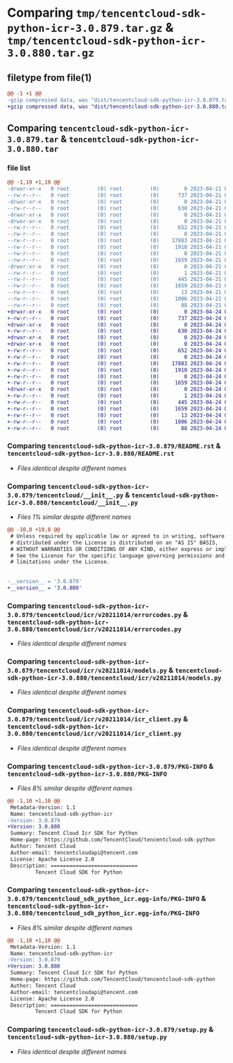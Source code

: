# Comparing `tmp/tencentcloud-sdk-python-icr-3.0.879.tar.gz` & `tmp/tencentcloud-sdk-python-icr-3.0.880.tar.gz`

## filetype from file(1)

```diff
@@ -1 +1 @@
-gzip compressed data, was "dist/tencentcloud-sdk-python-icr-3.0.879.tar", last modified: Fri Apr 21 00:46:51 2023, max compression
+gzip compressed data, was "dist/tencentcloud-sdk-python-icr-3.0.880.tar", last modified: Mon Apr 24 03:11:03 2023, max compression
```

## Comparing `tencentcloud-sdk-python-icr-3.0.879.tar` & `tencentcloud-sdk-python-icr-3.0.880.tar`

### file list

```diff
@@ -1,19 +1,19 @@
-drwxr-xr-x   0 root         (0) root         (0)        0 2023-04-21 00:46:51.000000 tencentcloud-sdk-python-icr-3.0.879/
--rw-r--r--   0 root         (0) root         (0)      737 2023-04-21 00:46:51.000000 tencentcloud-sdk-python-icr-3.0.879/README.rst
-drwxr-xr-x   0 root         (0) root         (0)        0 2023-04-21 00:46:51.000000 tencentcloud-sdk-python-icr-3.0.879/tencentcloud/
--rw-r--r--   0 root         (0) root         (0)      630 2023-04-21 00:46:51.000000 tencentcloud-sdk-python-icr-3.0.879/tencentcloud/__init__.py
-drwxr-xr-x   0 root         (0) root         (0)        0 2023-04-21 00:46:51.000000 tencentcloud-sdk-python-icr-3.0.879/tencentcloud/icr/
-drwxr-xr-x   0 root         (0) root         (0)        0 2023-04-21 00:46:51.000000 tencentcloud-sdk-python-icr-3.0.879/tencentcloud/icr/v20211014/
--rw-r--r--   0 root         (0) root         (0)      652 2023-04-21 00:46:51.000000 tencentcloud-sdk-python-icr-3.0.879/tencentcloud/icr/v20211014/errorcodes.py
--rw-r--r--   0 root         (0) root         (0)        0 2023-04-21 00:46:51.000000 tencentcloud-sdk-python-icr-3.0.879/tencentcloud/icr/v20211014/__init__.py
--rw-r--r--   0 root         (0) root         (0)    17883 2023-04-21 00:46:51.000000 tencentcloud-sdk-python-icr-3.0.879/tencentcloud/icr/v20211014/models.py
--rw-r--r--   0 root         (0) root         (0)     1910 2023-04-21 00:46:51.000000 tencentcloud-sdk-python-icr-3.0.879/tencentcloud/icr/v20211014/icr_client.py
--rw-r--r--   0 root         (0) root         (0)        0 2023-04-21 00:46:51.000000 tencentcloud-sdk-python-icr-3.0.879/tencentcloud/icr/__init__.py
--rw-r--r--   0 root         (0) root         (0)     1659 2023-04-21 00:46:51.000000 tencentcloud-sdk-python-icr-3.0.879/PKG-INFO
-drwxr-xr-x   0 root         (0) root         (0)        0 2023-04-21 00:46:51.000000 tencentcloud-sdk-python-icr-3.0.879/tencentcloud_sdk_python_icr.egg-info/
--rw-r--r--   0 root         (0) root         (0)        1 2023-04-21 00:46:51.000000 tencentcloud-sdk-python-icr-3.0.879/tencentcloud_sdk_python_icr.egg-info/dependency_links.txt
--rw-r--r--   0 root         (0) root         (0)      445 2023-04-21 00:46:51.000000 tencentcloud-sdk-python-icr-3.0.879/tencentcloud_sdk_python_icr.egg-info/SOURCES.txt
--rw-r--r--   0 root         (0) root         (0)     1659 2023-04-21 00:46:51.000000 tencentcloud-sdk-python-icr-3.0.879/tencentcloud_sdk_python_icr.egg-info/PKG-INFO
--rw-r--r--   0 root         (0) root         (0)       13 2023-04-21 00:46:51.000000 tencentcloud-sdk-python-icr-3.0.879/tencentcloud_sdk_python_icr.egg-info/top_level.txt
--rw-r--r--   0 root         (0) root         (0)     1006 2023-04-21 00:46:51.000000 tencentcloud-sdk-python-icr-3.0.879/setup.py
--rw-r--r--   0 root         (0) root         (0)       88 2023-04-21 00:46:51.000000 tencentcloud-sdk-python-icr-3.0.879/setup.cfg
+drwxr-xr-x   0 root         (0) root         (0)        0 2023-04-24 03:11:03.000000 tencentcloud-sdk-python-icr-3.0.880/
+-rw-r--r--   0 root         (0) root         (0)      737 2023-04-24 03:11:03.000000 tencentcloud-sdk-python-icr-3.0.880/README.rst
+drwxr-xr-x   0 root         (0) root         (0)        0 2023-04-24 03:11:03.000000 tencentcloud-sdk-python-icr-3.0.880/tencentcloud/
+-rw-r--r--   0 root         (0) root         (0)      630 2023-04-24 03:11:03.000000 tencentcloud-sdk-python-icr-3.0.880/tencentcloud/__init__.py
+drwxr-xr-x   0 root         (0) root         (0)        0 2023-04-24 03:11:03.000000 tencentcloud-sdk-python-icr-3.0.880/tencentcloud/icr/
+drwxr-xr-x   0 root         (0) root         (0)        0 2023-04-24 03:11:03.000000 tencentcloud-sdk-python-icr-3.0.880/tencentcloud/icr/v20211014/
+-rw-r--r--   0 root         (0) root         (0)      652 2023-04-24 03:11:03.000000 tencentcloud-sdk-python-icr-3.0.880/tencentcloud/icr/v20211014/errorcodes.py
+-rw-r--r--   0 root         (0) root         (0)        0 2023-04-24 03:11:03.000000 tencentcloud-sdk-python-icr-3.0.880/tencentcloud/icr/v20211014/__init__.py
+-rw-r--r--   0 root         (0) root         (0)    17883 2023-04-24 03:11:03.000000 tencentcloud-sdk-python-icr-3.0.880/tencentcloud/icr/v20211014/models.py
+-rw-r--r--   0 root         (0) root         (0)     1910 2023-04-24 03:11:03.000000 tencentcloud-sdk-python-icr-3.0.880/tencentcloud/icr/v20211014/icr_client.py
+-rw-r--r--   0 root         (0) root         (0)        0 2023-04-24 03:11:03.000000 tencentcloud-sdk-python-icr-3.0.880/tencentcloud/icr/__init__.py
+-rw-r--r--   0 root         (0) root         (0)     1659 2023-04-24 03:11:03.000000 tencentcloud-sdk-python-icr-3.0.880/PKG-INFO
+drwxr-xr-x   0 root         (0) root         (0)        0 2023-04-24 03:11:03.000000 tencentcloud-sdk-python-icr-3.0.880/tencentcloud_sdk_python_icr.egg-info/
+-rw-r--r--   0 root         (0) root         (0)        1 2023-04-24 03:11:03.000000 tencentcloud-sdk-python-icr-3.0.880/tencentcloud_sdk_python_icr.egg-info/dependency_links.txt
+-rw-r--r--   0 root         (0) root         (0)      445 2023-04-24 03:11:03.000000 tencentcloud-sdk-python-icr-3.0.880/tencentcloud_sdk_python_icr.egg-info/SOURCES.txt
+-rw-r--r--   0 root         (0) root         (0)     1659 2023-04-24 03:11:03.000000 tencentcloud-sdk-python-icr-3.0.880/tencentcloud_sdk_python_icr.egg-info/PKG-INFO
+-rw-r--r--   0 root         (0) root         (0)       13 2023-04-24 03:11:03.000000 tencentcloud-sdk-python-icr-3.0.880/tencentcloud_sdk_python_icr.egg-info/top_level.txt
+-rw-r--r--   0 root         (0) root         (0)     1006 2023-04-24 03:11:03.000000 tencentcloud-sdk-python-icr-3.0.880/setup.py
+-rw-r--r--   0 root         (0) root         (0)       88 2023-04-24 03:11:03.000000 tencentcloud-sdk-python-icr-3.0.880/setup.cfg
```

### Comparing `tencentcloud-sdk-python-icr-3.0.879/README.rst` & `tencentcloud-sdk-python-icr-3.0.880/README.rst`

 * *Files identical despite different names*

### Comparing `tencentcloud-sdk-python-icr-3.0.879/tencentcloud/__init__.py` & `tencentcloud-sdk-python-icr-3.0.880/tencentcloud/__init__.py`

 * *Files 1% similar despite different names*

```diff
@@ -10,8 +10,8 @@
 # Unless required by applicable law or agreed to in writing, software
 # distributed under the License is distributed on an "AS IS" BASIS,
 # WITHOUT WARRANTIES OR CONDITIONS OF ANY KIND, either express or implied.
 # See the License for the specific language governing permissions and
 # limitations under the License.
 
 
-__version__ = '3.0.879'
+__version__ = '3.0.880'
```

### Comparing `tencentcloud-sdk-python-icr-3.0.879/tencentcloud/icr/v20211014/errorcodes.py` & `tencentcloud-sdk-python-icr-3.0.880/tencentcloud/icr/v20211014/errorcodes.py`

 * *Files identical despite different names*

### Comparing `tencentcloud-sdk-python-icr-3.0.879/tencentcloud/icr/v20211014/models.py` & `tencentcloud-sdk-python-icr-3.0.880/tencentcloud/icr/v20211014/models.py`

 * *Files identical despite different names*

### Comparing `tencentcloud-sdk-python-icr-3.0.879/tencentcloud/icr/v20211014/icr_client.py` & `tencentcloud-sdk-python-icr-3.0.880/tencentcloud/icr/v20211014/icr_client.py`

 * *Files identical despite different names*

### Comparing `tencentcloud-sdk-python-icr-3.0.879/PKG-INFO` & `tencentcloud-sdk-python-icr-3.0.880/PKG-INFO`

 * *Files 8% similar despite different names*

```diff
@@ -1,10 +1,10 @@
 Metadata-Version: 1.1
 Name: tencentcloud-sdk-python-icr
-Version: 3.0.879
+Version: 3.0.880
 Summary: Tencent Cloud Icr SDK for Python
 Home-page: https://github.com/TencentCloud/tencentcloud-sdk-python
 Author: Tencent Cloud
 Author-email: tencentcloudapi@tencent.com
 License: Apache License 2.0
 Description: ============================
         Tencent Cloud SDK for Python
```

### Comparing `tencentcloud-sdk-python-icr-3.0.879/tencentcloud_sdk_python_icr.egg-info/PKG-INFO` & `tencentcloud-sdk-python-icr-3.0.880/tencentcloud_sdk_python_icr.egg-info/PKG-INFO`

 * *Files 8% similar despite different names*

```diff
@@ -1,10 +1,10 @@
 Metadata-Version: 1.1
 Name: tencentcloud-sdk-python-icr
-Version: 3.0.879
+Version: 3.0.880
 Summary: Tencent Cloud Icr SDK for Python
 Home-page: https://github.com/TencentCloud/tencentcloud-sdk-python
 Author: Tencent Cloud
 Author-email: tencentcloudapi@tencent.com
 License: Apache License 2.0
 Description: ============================
         Tencent Cloud SDK for Python
```

### Comparing `tencentcloud-sdk-python-icr-3.0.879/setup.py` & `tencentcloud-sdk-python-icr-3.0.880/setup.py`

 * *Files identical despite different names*

